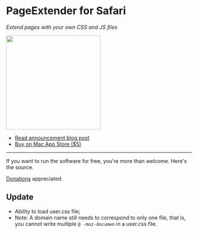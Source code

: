 # PageExtender for Safari

*Extend pages with your own CSS and JS files*

<img src="Source/Host/Assets.xcassets/AppIcon.appiconset/256@2x.png" width="256"/>

- [Read announcement blog post](https://phili.pe/posts/introducing-page-extender-for-safari/)
- [Buy on Mac App Store ($5)](https://itunes.apple.com/us/app/pageextender-for-safari/id1457557274?ls=1&mt=12)

***

If you want to run the software for free, you're more than welcome. Here's the source.

[Donations](https://www.paypal.me/fphilipe) appreciated.

## Update 

- Ability to load user.css file;
- Note: A domain name still needs to correspond to only one file, that is, you cannot write multiple `@ -moz-documen` in a user.css file.
